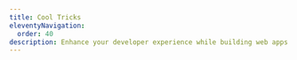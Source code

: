 ```yaml
---
title: Cool Tricks
eleventyNavigation:
  order: 40
description: Enhance your developer experience while building web apps with GraphQL
---
```

